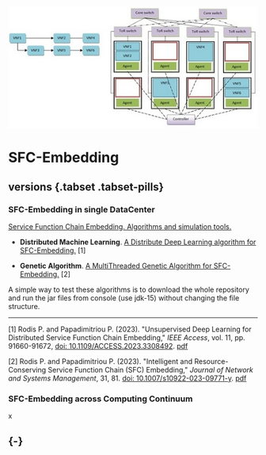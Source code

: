 ![ ](logo.jpg)
# SFC-Embedding 

## versions {.tabset .tabset-pills}

### SFC-Embedding in single DataCenter

[Service Function Chain Embedding. Algorithms and simulation tools.](https://rodispantelis.github.io/SFC-Embedding/)

* **Distributed Machine Learning**. [A Distribute Deep Learning algorithm for SFC-Embedding.](https://github.com/rodispantelis/SFC-Embedding/tree/main/Distributed-DeepLearning) [1]

* **Genetic Algorithm**. [A MultiThreaded Genetic Algorithm for SFC-Embedding.](https://github.com/rodispantelis/SFC-Embedding/tree/main/Genetic_Algorithm/) [2]


A simple way to test these algorithms is to download the whole repository and run the jar files from console (use jdk-15) without changing the file structure.


---
[1] Rodis P. and Papadimitriou P. (2023). "Unsupervised Deep Learning for Distributed Service Function Chain Embedding," 
*IEEE Access*, vol. 11, pp. 91660-91672, [doi: 10.1109/ACCESS.2023.3308492](https://doi.org/10.1109/ACCESS.2023.3308492). [pdf](https://ieeexplore.ieee.org/stamp/stamp.jsp?tp=&arnumber=10229131)

[2] Rodis P. and Papadimitriou P. (2023). "Intelligent and Resource-Conserving Service Function Chain (SFC) Embedding," 
*Journal of Network and Systems Management*, 31, 81. [doi: 10.1007/s10922-023-09771-y](https://doi.org/10.1007/s10922-023-09771-y). [pdf](https://link.springer.com/content/pdf/10.1007/s10922-023-09771-y.pdf?pdf=button)

### SFC-Embedding across Computing Continuum

x

## {-}
